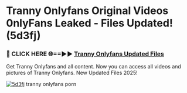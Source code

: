 # Tranny Onlyfans Original Videos 0nlyFans Leaked - Files Updated! (5d3fj)

<h3>🔴 CLICK HERE 🌐==►► <a href="https://tinyurl.com/x26r9saj" rel="nofollow">Tranny Onlyfans Updated Files</a></h3>

Get Tranny Onlyfans and all content. Now you can access all videos and pictures of Tranny Onlyfans. New Updated Files 2025!

[![5d3fj](https://i.imgur.com/LkgZPqh.gif)](https://tinyurl.com/x26r9saj)
tranny onlyfans porn